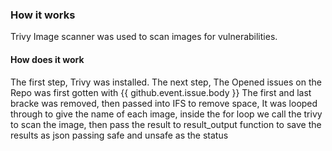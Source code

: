 ### How it works

Trivy Image scanner was used to scan images for vulnerabilities.

#### How does it work
The first step, Trivy was installed.
The next step, The Opened issues on the Repo was first gotten with {{ github.event.issue.body }}
The first and last bracke was removed, then passed into IFS to remove space, It was looped through to give the name of each image, inside the for loop we call the trivy to scan the image, then pass the result to result_output function to save the results as json passing safe and unsafe as the status
